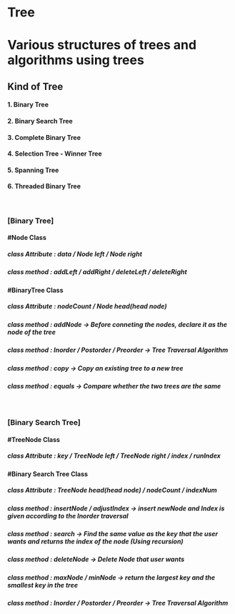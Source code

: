 # Tree
<h1>Various structures of trees and algorithms using trees</h1>
<h2>Kind of Tree</h2>
<h4> 1. Binary Tree </h4>
<h4> 2. Binary Search Tree </h4>
<h4> 3. Complete Binary Tree </h4>
<h4> 4. Selection Tree - Winner Tree </h4>
<h4> 5. Spanning Tree </h4>
<h4> 6. Threaded Binary Tree </h4>
<br>
<h3> [Binary Tree] </h3>

<h4> #Node Class </h4>
<h5> class Attribute : data / Node left / Node right </h5>
<h5> class method : addLeft / addRight / deleteLeft / deleteRight </h5>

<h4> #BinaryTree Class </h4>
<h5> class Attribute : nodeCount / Node head(head node) </h5>
<h5> class method : addNode -> Before conneting the nodes, declare it as the node of the tree </h5>
<h5> class method : Inorder / Postorder / Preorder  -> Tree Traversal Algorithm </h5>
<h5> class method : copy -> Copy an existing tree to a new tree </h5>
<h5> class method : equals -> Compare whether the two trees are the same </h5>
<br>
<h3> [Binary Search Tree] </h3>

<h4> #TreeNode Class </h4>
<h5> class Attribute : key / TreeNode left / TreeNode right / index / runIndex</h5>

<h4> #Binary Search Tree Class </h4>
<h5> class Attribute : TreeNode head(head node) / nodeCount / indexNum </h5>
<h5> class method : insertNode / adjustIndex -> insert newNode and Index is given according to the Inorder traversal </h5>
<h5> class method : search ->  Find the same value as the key that the user wants and returns the index of the node (Using recursion) </h5>
<h5> class method : deleteNode -> Delete Node that user wants </h5>
<h5> class method : maxNode / minNode -> return the largest key and the smallest key in the tree </h5>
<h5> class method : Inorder / Postorder / Preorder  -> Tree Traversal Algorithm </h5>
